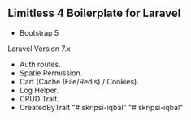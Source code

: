 
## Limitless 4 Boilerplate for Laravel
- Bootstrap 5

Laravel Version 7.x

- Auth routes.
- Spatie Permission.
- Cart (Cache (File/Redis) / Cookies).
- Log Helper.
- CRUD Trait.
- CreatedByTrait
"# skripsi-iqbal" 
"# skripsi-iqbal" 
